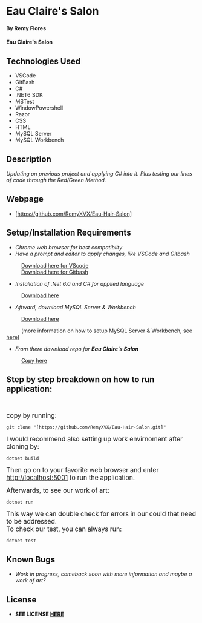 # Eau Claire's Salon

#### By **Remy Flores**

#### **Eau Claire's Salon**

## Technologies Used
* VSCode
* GitBash
* C#
* .NET6 SDK
* MSTest
* WindowPowershell
* Razor
* CSS
* HTML
* MySQL Server
* MySQL Workbench

## Description
_Updating on previous project and applying C# into it. Plus testing our lines of code through the Red/Green Method._

## Webpage
* [https://github.com/RemyXVX/Eau-Hair-Salon]

## Setup/Installation Requirements
* _Chrome web browser for best compatiblity_
* _Have a prompt and editor to apply changes, like VSCode and Gitbash_

&nbsp;&nbsp;&nbsp;&nbsp;&nbsp;&nbsp;&nbsp;&nbsp;&nbsp;&nbsp;[Download here for VScode](https://code.visualstudio.com/download)<br>
&nbsp;&nbsp;&nbsp;&nbsp;&nbsp;&nbsp;&nbsp;&nbsp;&nbsp;&nbsp;[Download here for Gitbash](https://git-scm.com/downloads)

* _Installation of .Net 6.0 and C# for applied language_

&nbsp;&nbsp;&nbsp;&nbsp;&nbsp;&nbsp;&nbsp;&nbsp;&nbsp;&nbsp;[Download here](https://dotnet.microsoft.com/en-us/download/dotnet/6.0)

* _Aftward, download MySQL Server & Workbench_

&nbsp;&nbsp;&nbsp;&nbsp;&nbsp;&nbsp;&nbsp;&nbsp;&nbsp;&nbsp;[Download here](https://dev.mysql.com/downloads/mysql/)

&nbsp;&nbsp;&nbsp;&nbsp;&nbsp;&nbsp;&nbsp;&nbsp;&nbsp;&nbsp;(more information on how to setup MySQL Server & Workbench, see [here](https://www.youtube.com/watch?v=u96rVINbAUI&ab_channel=WebDevSimplified))

* _From there download repo for **Eau Claire's Salon**_

&nbsp;&nbsp;&nbsp;&nbsp;&nbsp;&nbsp;&nbsp;&nbsp;&nbsp;&nbsp;[Copy here](https://github.com/RemyXVX/Eau-Hair-Salon)

## Step by step breakdown on how to run application: ##
<br>

<big>copy by running:</big>

```
git clone "[https://github.com/RemyXVX/Eau-Hair-Salon.git]"
````

<big>I would recommend also setting up work envirnoment after cloning by:</big>

```
dotnet build
```
<big>Then go on to your favorite web browser and enter [http://localhost:5001](http://localhost:5001) to run the application. 

Afterwards, to see our work of art:</big>

```
dotnet run
```
<big>This way we can double check for errors in our could that need to be addressed.<br>
To check our test, you can always run:</big>

```
dotnet test
```

## Known Bugs
* _Work in progress, comeback soon with more information and maybe a work of art?_

## License
* **SEE LICENSE [HERE](./LICENSE.txt)** 